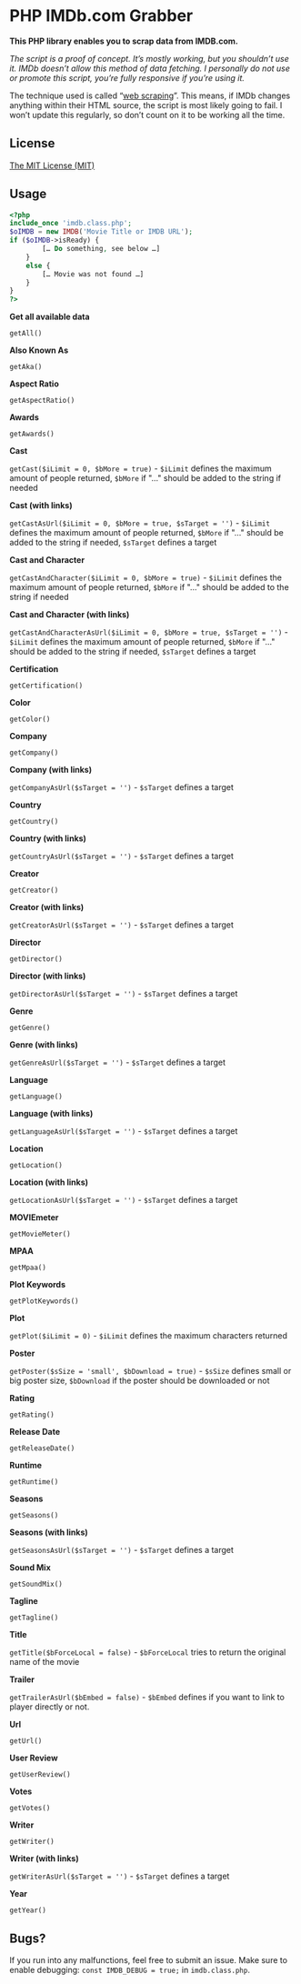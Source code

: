 # PHP IMDb.com Grabber

**This PHP library enables you to scrap data from IMDB.com.**

*The script is a proof of concept. It’s mostly working, but you shouldn’t use it. IMDb doesn’t allow this method of data fetching. I personally do not use or promote this script, you’re fully responsive if you’re using it.*

The technique used is called “[web scraping](http://en.wikipedia.org/wiki/Web_scraping "Web scraping at Wikipedia")”. This means, if IMDb changes anything within their HTML source, the script is most likely going to fail. I won’t update this regularly, so don’t count on it to be working all the time.

## License

[The MIT License (MIT)](http://fabianbeiner.mit-license.org/ "The MIT License")

## Usage

```php
<?php
include_once 'imdb.class.php';
$oIMDB = new IMDB('Movie Title or IMDB URL');
if ($oIMDB->isReady) {
        [… Do something, see below …]
    }
    else {
        [… Movie was not found …]
    }
}
?>
```

**Get all available data**

`getAll()`

**Also Known As**

`getAka()`

**Aspect Ratio**

`getAspectRatio()`

**Awards**

`getAwards()`

**Cast**

`getCast($iLimit = 0, $bMore = true)` - `$iLimit` defines the maximum amount of people returned, `$bMore` if "…" should be added to the string if needed

**Cast (with links)**

`getCastAsUrl($iLimit = 0, $bMore = true, $sTarget = '')` - `$iLimit` defines the maximum amount of people returned, `$bMore` if "…" should be added to the string if needed, `$sTarget` defines a target

**Cast and Character**

`getCastAndCharacter($iLimit = 0, $bMore = true)` - `$iLimit` defines the maximum amount of people returned, `$bMore` if "…" should be added to the string if needed

**Cast and Character (with links)**

`getCastAndCharacterAsUrl($iLimit = 0, $bMore = true, $sTarget = '')` - `$iLimit` defines the maximum amount of people returned, `$bMore` if "…" should be added to the string if needed, `$sTarget` defines a target

**Certification**

`getCertification()`

**Color**

`getColor()`

**Company**

`getCompany()`

**Company (with links)**

`getCompanyAsUrl($sTarget = '')` - `$sTarget` defines a target

**Country**

`getCountry()`

**Country (with links)**

`getCountryAsUrl($sTarget = '')` - `$sTarget` defines a target

**Creator**

`getCreator()`

**Creator (with links)**

`getCreatorAsUrl($sTarget = '')` - `$sTarget` defines a target

**Director**

`getDirector()`

**Director (with links)**

`getDirectorAsUrl($sTarget = '')` - `$sTarget` defines a target

**Genre**

`getGenre()`

**Genre (with links)**

`getGenreAsUrl($sTarget = '')` - `$sTarget` defines a target

**Language**

`getLanguage()`

**Language (with links)**

`getLanguageAsUrl($sTarget = '')` - `$sTarget` defines a target

**Location**

`getLocation()`

**Location (with links)**

`getLocationAsUrl($sTarget = '')` - `$sTarget` defines a target

**MOVIEmeter**

`getMovieMeter()`

**MPAA**

`getMpaa()`

**Plot Keywords**

`getPlotKeywords()`

**Plot**

`getPlot($iLimit = 0)` - `$iLimit` defines the maximum characters returned

**Poster**

`getPoster($sSize = 'small', $bDownload = true)` - `$sSize` defines small or big poster size, `$bDownload` if the poster should be downloaded or not

**Rating**

`getRating()`

**Release Date**

`getReleaseDate()`

**Runtime**

`getRuntime()`

**Seasons**

`getSeasons()`

**Seasons (with links)**

`getSeasonsAsUrl($sTarget = '')` - `$sTarget` defines a target

**Sound Mix**

`getSoundMix()`

**Tagline**

`getTagline()`

**Title**

`getTitle($bForceLocal = false)` - `$bForceLocal` tries to return the original name of the movie

**Trailer**

`getTrailerAsUrl($bEmbed = false)` - `$bEmbed` defines if you want to link to player directly or not.

**Url**

`getUrl()`

**User Review**

`getUserReview()`

**Votes**

`getVotes()`

**Writer**

`getWriter()`

**Writer (with links)**

`getWriterAsUrl($sTarget = '')` - `$sTarget` defines a target

**Year**

`getYear()`

## Bugs?

If you run into any malfunctions, feel free to submit an issue. Make sure to enable debugging: `const IMDB_DEBUG = true;` in `imdb.class.php`.